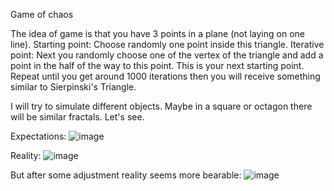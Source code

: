 Game of chaos 

The idea of game is that you have 3 points in a plane (not laying on one line).
Starting point: 
Choose randomly one point inside this triangle.
Iterative point:
Next you randomly choose one of the vertex of the triangle and add a point in the half of the way to this point. This is your next starting point.
Repeat until you get around 1000 iterations then you will receive something similar to Sierpinski's Triangle.

I will try to simulate different objects. Maybe in a square or octagon there will be similar fractals. Let's see.

Expectations:  ![image](https://user-images.githubusercontent.com/26064347/111076695-a842d580-84ed-11eb-8003-767889932aa4.png)

Reality:  ![image](https://user-images.githubusercontent.com/26064347/111076702-ad078980-84ed-11eb-8b58-e467cc1da545.png)


But after some adjustment reality seems more bearable:  ![image](https://user-images.githubusercontent.com/26064347/111076766-f8ba3300-84ed-11eb-8116-52bba2770b3d.png)

